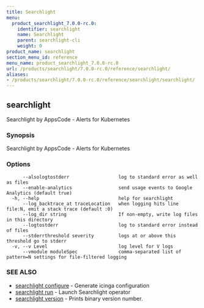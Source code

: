 ```yaml
---
title: Searchlight
menu:
  product_searchlight_7.0.0-rc.0:
    identifier: searchlight
    name: Searchlight
    parent: searchlight-cli
    weight: 0
product_name: searchlight
section_menu_id: reference
menu_name: product_searchlight_7.0.0-rc.0
url: /products/searchlight/7.0.0-rc.0/reference/searchlight/
aliases:
- /products/searchlight/7.0.0-rc.0/reference/searchlight/searchlight/
---
```


## searchlight

Searchlight by AppsCode - Alerts for Kubernetes

### Synopsis

Searchlight by AppsCode - Alerts for Kubernetes

### Options

```
      --alsologtostderr                  log to standard error as well as files
      --enable-analytics                 send usage events to Google Analytics (default true)
  -h, --help                             help for searchlight
      --log_backtrace_at traceLocation   when logging hits line file:N, emit a stack trace (default :0)
      --log_dir string                   If non-empty, write log files in this directory
      --logtostderr                      log to standard error instead of files
      --stderrthreshold severity         logs at or above this threshold go to stderr
  -v, --v Level                          log level for V logs
      --vmodule moduleSpec               comma-separated list of pattern=N settings for file-filtered logging
```

### SEE ALSO

* [searchlight configure](/products/searchlight/7.0.0-rc.0/reference/searchlight/searchlight_configure)	 - Generate icinga configuration
* [searchlight run](/products/searchlight/7.0.0-rc.0/reference/searchlight/searchlight_run)	 - Launch Searchlight operator
* [searchlight version](/products/searchlight/7.0.0-rc.0/reference/searchlight/searchlight_version)	 - Prints binary version number.


